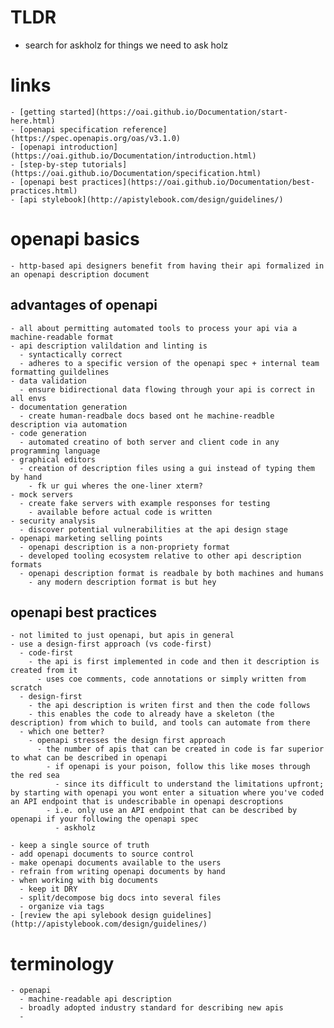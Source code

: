 
# TLDR 
  - search for askholz for things we need to ask holz
# links
    - [getting started](https://oai.github.io/Documentation/start-here.html)
    - [openapi specification reference](https://spec.openapis.org/oas/v3.1.0)
    - [openapi introduction](https://oai.github.io/Documentation/introduction.html)
    - [step-by-step tutorials](https://oai.github.io/Documentation/specification.html)
    - [openapi best practices](https://oai.github.io/Documentation/best-practices.html)
    - [api stylebook](http://apistylebook.com/design/guidelines/)

# openapi basics
    - http-based api designers benefit from having their api formalized in an openapi description document


## advantages of openapi 
    - all about permitting automated tools to process your api via a machine-readable format 
    - api description valildation and linting is
      - syntactically correct
      - adheres to a specific version of the openapi spec + internal team formatting guildelines
    - data validation
      - ensure bidirectional data flowing through your api is correct in all envs
    - documentation generation 
      - create human-readbale docs based ont he machine-readble description via automation 
    - code generation 
      - automated creatino of both server and client code in any programming language
    - graphical editors 
      - creation of description files using a gui instead of typing them by hand
        - fk ur gui wheres the one-liner xterm?
    - mock servers
      - create fake servers with example responses for testing
        - available before actual code is written
    - security analysis
      - discover potential vulnerabilities at the api design stage
    - openapi marketing selling points 
      - openapi description is a non-propriety format 
      - developed tooling ecosystem relative to other api description formats
      - openapi description format is readbale by both machines and humans
        - any modern description format is but hey

## openapi best practices
    - not limited to just openapi, but apis in general
    - use a design-first approach (vs code-first)
      - code-first
        - the api is first implemented in code and then it description is created from it 
          - uses coe comments, code annotations or simply written from scratch
      - design-first 
        - the api description is writen first and then the code follows 
        - this enables the code to already have a skeleton (the description) from which to build, and tools can automate from there
      - which one better?
        - openapi stresses the design first approach 
          - the number of apis that can be created in code is far superior to what can be described in openapi
            - if openapi is your poison, follow this like moses through the red sea
              - since its difficult to understand the limitations upfront; by starting with openapi you wont enter a situation where you've coded an API endpoint that is undescribable in openapi descroptions
            - i.e. only use an API endpoint that can be described by openapi if your following the openapi spec
              - askholz

    - keep a single source of truth
    - add openapi documents to source control 
    - make openapi documents available to the users 
    - refrain from writing openapi documents by hand
    - when working with big documents 
      - keep it DRY 
      - split/decompose big docs into several files 
      - organize via tags 
    - [review the api sylebook design guidelines](http://apistylebook.com/design/guidelines/)

# terminology 
    - openapi
      - machine-readable api description
      - broadly adopted industry standard for describing new apis
      - 